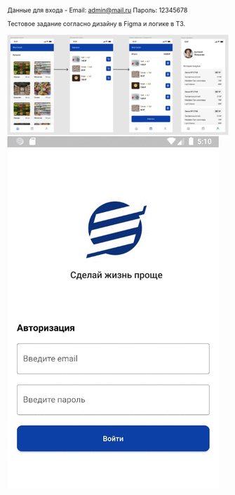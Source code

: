 Данные для входа - Email: admin@mail.ru
Пароль: 12345678
<br>

Тестовое задание согласно дизайну в Figma и логике в ТЗ.
<br>
<br>
![alt text](https://github.com/dkkairov/shop/blob/main/github/shop.png?raw=true)
<br>
![alt text](https://github.com/dkkairov/shop/blob/main/github/shop.gif?raw=true)
